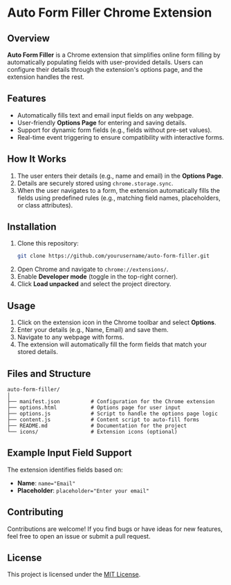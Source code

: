 # Auto Form Filler Chrome Extension  

## Overview  
**Auto Form Filler** is a Chrome extension that simplifies online form filling by automatically populating fields with user-provided details. Users can configure their details through the extension's options page, and the extension handles the rest.  

## Features  
- Automatically fills text and email input fields on any webpage.  
- User-friendly **Options Page** for entering and saving details.  
- Support for dynamic form fields (e.g., fields without pre-set values).  
- Real-time event triggering to ensure compatibility with interactive forms.  

## How It Works  
1. The user enters their details (e.g., name and email) in the **Options Page**.  
2. Details are securely stored using `chrome.storage.sync`.  
3. When the user navigates to a form, the extension automatically fills the fields using predefined rules (e.g., matching field names, placeholders, or class attributes).  

## Installation  
1. Clone this repository:  
   ```bash  
   git clone https://github.com/yourusername/auto-form-filler.git  
   ```  
2. Open Chrome and navigate to `chrome://extensions/`.  
3. Enable **Developer mode** (toggle in the top-right corner).  
4. Click **Load unpacked** and select the project directory.  

## Usage  
1. Click on the extension icon in the Chrome toolbar and select **Options**.  
2. Enter your details (e.g., Name, Email) and save them.  
3. Navigate to any webpage with forms.  
4. The extension will automatically fill the form fields that match your stored details.  

## Files and Structure  
```plaintext  
auto-form-filler/  
│  
├── manifest.json          # Configuration for the Chrome extension  
├── options.html           # Options page for user input  
├── options.js             # Script to handle the options page logic  
├── content.js             # Content script to auto-fill forms  
├── README.md              # Documentation for the project  
└── icons/                 # Extension icons (optional)  
```

## Example Input Field Support  
The extension identifies fields based on:  
- **Name**: `name="Email"`  
- **Placeholder**: `placeholder="Enter your email"`  

## Contributing  
Contributions are welcome! If you find bugs or have ideas for new features, feel free to open an issue or submit a pull request.  

## License  
This project is licensed under the [MIT License](LICENSE).